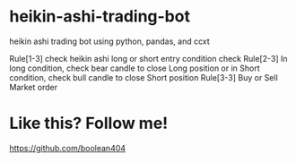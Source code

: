 # heikin-ashi-trading-bot
heikin ashi trading bot using python, pandas, and ccxt

Rule[1-3] check heikin ashi long or short entry condition check
Rule[2-3] In long condition, check bear candle to close Long position or in Short condition, check bull candle to close Short position
Rule[3-3] Buy or Sell Market order

# Like this? Follow me!
https://github.com/boolean404